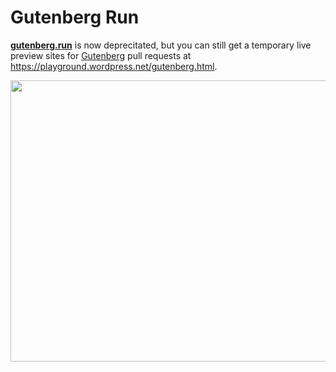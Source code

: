 # Gutenberg Run

[**gutenberg.run**](http://gutenberg.run) is now deprecitated, but you can still get a temporary live preview sites for [Gutenberg](https://github.com/WordPress/gutenberg/) pull requests at https://playground.wordpress.net/gutenberg.html.

<a href="https://cldup.com/KPDmTMFuIb.gif"><img src="https://cldup.com/KPDmTMFuIb.gif" width="640" height="450"></a>
